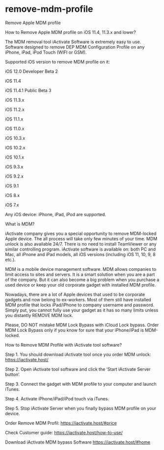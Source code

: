 # remove-mdm-profile
Remove Apple MDM profile 

How to Remove Apple MDM profile on iOS 11.4, 11.3.x and lower?

The MDM removal tool iActivate Software is extremely easy to use. Software designed to remove DEP MDM Configuration Profile on any iPhone, iPad, iPod Touch (WIFI or GSM).

Supported iOS version to remove MDM profile on it:

iOS 12.0 Developer Beta 2

iOS 11.4

iOS 11.4.1 Public Beta 3

iOS 11.3.x

iOS 11.2.x

iOS 11.1.x

iOS 11.0.x

iOS 10.3.x

iOS 10.2.x

iOS 10.1.x

iOS 9.3.x

iOS 9.2.x

iOS 9.1

iOS 8.x

iOS 7.x

Any iOS device: iPhone, iPad, iPod are supported.

What is MDM?

iActivate company gives you a special opportunity to remove MDM-locked Apple device. The all process will take only few minutes of your time. MDM unlock is also available 24/7. There is no need to install TeamViewer or any similar controlling program. iActivate software is available on: both PC and Mac, all iPnone and iPad models, all iOS versions (including iOS 11, 10, 9, 8 etc.).

MDM is a mobile device management software. MDM allows companies to limit access to sites and servers. It is a smart solution when you are a part of the company. But it can also become a big problem when you purchase a used device or keep your old corporate gadget with installed MDM profile.

Nowadays, there are a lot of Apple devices that used to be corporate gadgets and now belong to ex-workers. Most of them still have installed MDM profile that locks iPad/iPhone to company username and password. Simply put, you cannot fully use your gadget as it has so many limits unless you distantly REMOVE MDM lock.

Please, DO NOT mistake MDM Lock Bypass with iCloud Lock bypass. Order MDM Lock Bypass only if you know for sure that your iPhone/iPad is MDM-locked.

How to Remove MDM Profile with iActivate tool software?

Step 1. You should download iActivate tool once you order MDM unlock: https://iactivate.host/

Step 2. Open iActivate tool software and click the ‘Start iActivate Server button’.

Step 3. Connect the gadget with MDM profile to your computer and launch iTunes.

Step 4. Activate iPhone/iPad/iPod touch via iTunes.

Step 5. Stop iActivate Server when you finally bypass MDM profile on your device.


Order Remove MDM Profil:  https://iactivate.host/#price

Check Customer guide: https://iactivate.host/how-to-use/

Download iActivate MDM bypass Software https://iactivate.host/#home












